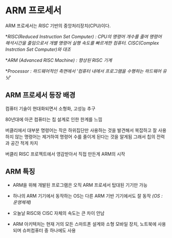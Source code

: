# ARM 프로세서
ARM 프로세서는 *RISC* 기반의 중앙처리장치(CPU)이다.

**RISC(Reduced Instruction Set Computer) : CPU의 명령어 개수를 줄여 명령어 해석시간을 줄임으로서 개별 명령어 실행 속도를 빠르게한 컴퓨터. CISC(Complex Instrction Set Computer)와 대조*

**ARM (Advanced RISC Machine) : 향상된 RISC 기계*

**Processor : 하드웨어적인 측면에서 '컴퓨터 내에서 프로그램을 수행하는 하드웨어 유닛'*

## ARM 프로세서 등장 배경

컴퓨터 기술이 현대화되면서 소형화, 고성능 추구 

80년대에 아콘 컴퓨터는 칩 설계로 인한 한계를 느낌

버클리에서 대부분 명령어는 작은 하위집단만 사용하는 것을 발견해서 복잡하고 잘 사용하지 않는 명령어는 제거하여 명령어 수를 줄이게 된다는 것을 알게됨 그래서 칩의 전력과 공간 적게 차지

버클리 RISC 프로젝트에서 영감받아서 직접 만든게 ARM의 시작

## ARM 특징
- ARM을 위해 개발된 프로그램은 오직 ARM 프로세서 탑대된 기기만 가능 

- 하나의 ARM 기기에서 동작하는 OS는 다른 ARM 기반 기기에서도 잘 동작 *(OS : 운영체제)*

- 오늘날 RISC와 CISC 자체의 속도는 큰 차이 안남

- ARM 아키텍처는 현재 거의 모든 스마트폰 설계와 소형 모바일 장치, 노트북에 사용되며 슈퍼컴퓨터 중 하나에도 사용

